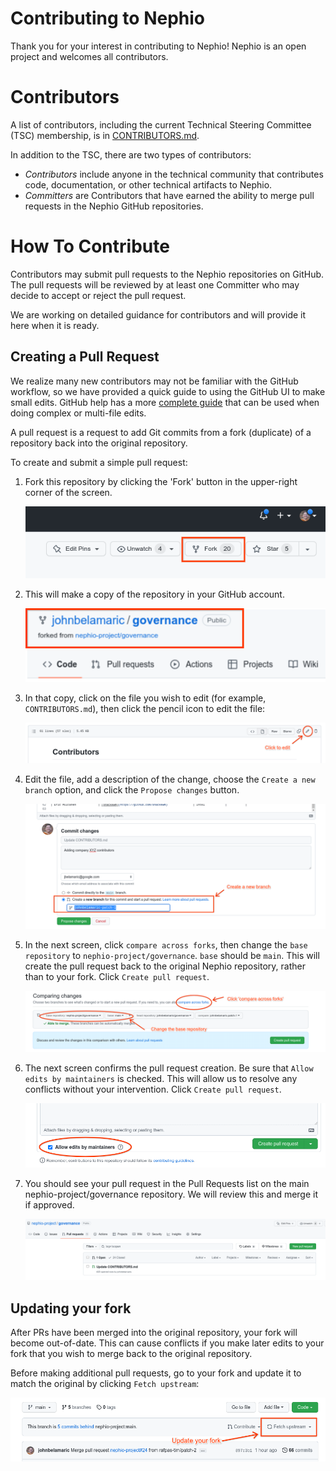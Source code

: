 # Contributing to Nephio

Thank you for your interest in contributing to Nephio! Nephio is an open project
and welcomes all contributors.

# Contributors
A list of contributors, including the current Technical Steering Committee (TSC)
membership, is in [CONTRIBUTORS.md](CONTRIBUTORS.md).

In addition to the TSC, there are two types of contributors: 
 * *Contributors* include anyone in the technical community that contributes
   code, documentation, or other technical artifacts to Nephio.
 * *Committers* are Contributors that have earned the ability to merge pull
   requests in the Nephio GitHub repositories.

# How To Contribute

Contributors may submit pull requests to the Nephio repositories on GitHub. The
pull requests will be reviewed by at least one Committer who may decide to
accept or reject the pull request.

We are working on detailed guidance for contributors and will provide it here
when it is ready.

## Creating a Pull Request

We realize many new contributors may not be familiar with the GitHub workflow,
so we have provided a quick guide to using the GitHub UI to make small edits.
GitHub help has a more [complete guide](https://docs.github.com/en/pull-requests/collaborating-with-pull-requests/proposing-changes-to-your-work-with-pull-requests/about-pull-requests) that can be used when doing complex or multi-file edits.

A pull request is a request to add Git commits from a fork (duplicate) of a
repository back into the original repository.

To create and submit a simple pull request:

1. Fork this repository by clicking the 'Fork' button in the upper-right corner
   of the screen.

   ![GitHub Fork Button](img/github-fork-button.png)
1. This will make a copy of the repository in your GitHub
   account.

   ![GitHub Fork Info](img/github-fork-info.png)
1. In that copy, click on the file you wish to edit (for example,
   `CONTRIBUTORS.md`), then click the pencil icon to edit the file:

   ![GitHub Edit Button](img/github-edit-button.png)
1. Edit the file, add a description of the change, choose the `Create a new
   branch` option, and click the `Propose changes` button.

   ![GitHub Propose Change](img/github-propose-change.png)
1. In the next screen, click `compare across forks`, then change the `base
   repository` to `nephio-project/governance`. `base` should be `main`. This
   will create the pull request back to the original Nephio repository, rather
   than to your fork. Click `Create pull request`.

   ![GitHub PR Creation](img/github-pr-creation.png)
1. The next screen confirms the pull request creation. Be sure that `Allow edits
   by maintainers` is checked. This will allow us to resolve any conflicts
   without your intervention. Click `Create pull request`.

   ![GitHub PR Confirm](img/github-pr-confirm.png)
1. You should see your pull request in the Pull Requests list on the main
   nephio-project/governance repository. We will review this and merge it if
   approved.

   ![GitHub PR Done](img/github-pr-done.png)


## Updating your fork

After PRs have been merged into the original repository, your fork will become
out-of-date. This can cause conflicts if you make later edits to your fork that
you wish to merge back to the original repository.

Before making additional pull requests, go to your fork and update it to match
the original by clicking `Fetch upstream`:

![GitHub Fetch Upstream](img/github-fetch-upstream.png)
